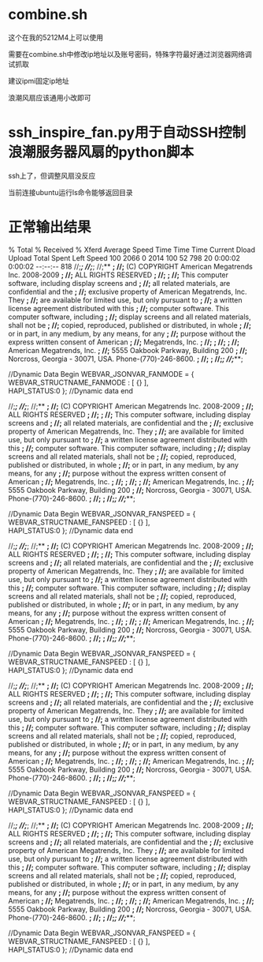 # combine.sh

这个在我的5212M4上可以使用

需要在combine.sh中修改ip地址以及账号密码，特殊字符最好通过浏览器网络调试抓取

建议ipmi固定ip地址

浪潮风扇应该通用小改即可


# ssh_inspire_fan.py用于自动SSH控制浪潮服务器风扇的python脚本

ssh上了，但调整风扇没反应

当前连接ubuntu运行ls命令能够返回目录


# 正常输出结果


  % Total    % Received % Xferd  Average Speed   Time    Time     Time  Current
                                 Dload  Upload   Total   Spent    Left  Speed
100  2066    0  2014  100    52    798     20  0:00:02  0:00:02 --:--:--   818
//;*****************************************************************;
//;*****************************************************************;
//;**                                                             **;
//;**     (C) COPYRIGHT American Megatrends Inc. 2008-2009        **;
//;**                     ALL RIGHTS RESERVED                     **;
//;**                                                             **;
//;**  This computer software, including display screens and      **;
//;**  all related materials, are confidential and the            **;
//;**  exclusive property of American Megatrends, Inc.  They      **;
//;**  are available for limited use, but only pursuant to        **;
//;**  a written license agreement distributed with this          **;
//;**  computer software.  This computer software, including      **;
//;**  display screens and all related materials, shall not be    **;
//;**  copied, reproduced, published or distributed, in whole     **;
//;**  or in part, in any medium, by any means, for any           **;
//;**  purpose without the express written consent of American    **;
//;**  Megatrends, Inc.                                           **;
//;**                                                             **;
//;**                                                             **;
//;**                American Megatrends, Inc.                    **;
//;**           5555 Oakbook Parkway, Building 200                **;
//;**     Norcross,  Georgia - 30071, USA. Phone-(770)-246-8600.  **;
//;**                                                             **;
//;*****************************************************************;
//;*****************************************************************;

//Dynamic Data Begin
 WEBVAR_JSONVAR_FANMODE = 
 { 
 WEBVAR_STRUCTNAME_FANMODE : 
 [ 
 {} ],  
 HAPI_STATUS:0 }; 
//Dynamic data end


//;*****************************************************************;
//;*****************************************************************;
//;**                                                             **;
//;**     (C) COPYRIGHT American Megatrends Inc. 2008-2009        **;
//;**                     ALL RIGHTS RESERVED                     **;
//;**                                                             **;
//;**  This computer software, including display screens and      **;
//;**  all related materials, are confidential and the            **;
//;**  exclusive property of American Megatrends, Inc.  They      **;
//;**  are available for limited use, but only pursuant to        **;
//;**  a written license agreement distributed with this          **;
//;**  computer software.  This computer software, including      **;
//;**  display screens and all related materials, shall not be    **;
//;**  copied, reproduced, published or distributed, in whole     **;
//;**  or in part, in any medium, by any means, for any           **;
//;**  purpose without the express written consent of American    **;
//;**  Megatrends, Inc.                                           **;
//;**                                                             **;
//;**                                                             **;
//;**                American Megatrends, Inc.                    **;
//;**           5555 Oakbook Parkway, Building 200                **;
//;**     Norcross,  Georgia - 30071, USA. Phone-(770)-246-8600.  **;
//;**                                                             **;
//;*****************************************************************;
//;*****************************************************************;

//Dynamic Data Begin
 WEBVAR_JSONVAR_FANSPEED = 
 { 
 WEBVAR_STRUCTNAME_FANSPEED : 
 [ 
 {} ],  
 HAPI_STATUS:0 }; 
//Dynamic data end


//;*****************************************************************;
//;*****************************************************************;
//;**                                                             **;
//;**     (C) COPYRIGHT American Megatrends Inc. 2008-2009        **;
//;**                     ALL RIGHTS RESERVED                     **;
//;**                                                             **;
//;**  This computer software, including display screens and      **;
//;**  all related materials, are confidential and the            **;
//;**  exclusive property of American Megatrends, Inc.  They      **;
//;**  are available for limited use, but only pursuant to        **;
//;**  a written license agreement distributed with this          **;
//;**  computer software.  This computer software, including      **;
//;**  display screens and all related materials, shall not be    **;
//;**  copied, reproduced, published or distributed, in whole     **;
//;**  or in part, in any medium, by any means, for any           **;
//;**  purpose without the express written consent of American    **;
//;**  Megatrends, Inc.                                           **;
//;**                                                             **;
//;**                                                             **;
//;**                American Megatrends, Inc.                    **;
//;**           5555 Oakbook Parkway, Building 200                **;
//;**     Norcross,  Georgia - 30071, USA. Phone-(770)-246-8600.  **;
//;**                                                             **;
//;*****************************************************************;
//;*****************************************************************;

//Dynamic Data Begin
 WEBVAR_JSONVAR_FANSPEED = 
 { 
 WEBVAR_STRUCTNAME_FANSPEED : 
 [ 
 {} ],  
 HAPI_STATUS:0 }; 
//Dynamic data end


//;*****************************************************************;
//;*****************************************************************;
//;**                                                             **;
//;**     (C) COPYRIGHT American Megatrends Inc. 2008-2009        **;
//;**                     ALL RIGHTS RESERVED                     **;
//;**                                                             **;
//;**  This computer software, including display screens and      **;
//;**  all related materials, are confidential and the            **;
//;**  exclusive property of American Megatrends, Inc.  They      **;
//;**  are available for limited use, but only pursuant to        **;
//;**  a written license agreement distributed with this          **;
//;**  computer software.  This computer software, including      **;
//;**  display screens and all related materials, shall not be    **;
//;**  copied, reproduced, published or distributed, in whole     **;
//;**  or in part, in any medium, by any means, for any           **;
//;**  purpose without the express written consent of American    **;
//;**  Megatrends, Inc.                                           **;
//;**                                                             **;
//;**                                                             **;
//;**                American Megatrends, Inc.                    **;
//;**           5555 Oakbook Parkway, Building 200                **;
//;**     Norcross,  Georgia - 30071, USA. Phone-(770)-246-8600.  **;
//;**                                                             **;
//;*****************************************************************;
//;*****************************************************************;

//Dynamic Data Begin
 WEBVAR_JSONVAR_FANSPEED = 
 { 
 WEBVAR_STRUCTNAME_FANSPEED : 
 [ 
 {} ],  
 HAPI_STATUS:0 }; 
//Dynamic data end


//;*****************************************************************;
//;*****************************************************************;
//;**                                                             **;
//;**     (C) COPYRIGHT American Megatrends Inc. 2008-2009        **;
//;**                     ALL RIGHTS RESERVED                     **;
//;**                                                             **;
//;**  This computer software, including display screens and      **;
//;**  all related materials, are confidential and the            **;
//;**  exclusive property of American Megatrends, Inc.  They      **;
//;**  are available for limited use, but only pursuant to        **;
//;**  a written license agreement distributed with this          **;
//;**  computer software.  This computer software, including      **;
//;**  display screens and all related materials, shall not be    **;
//;**  copied, reproduced, published or distributed, in whole     **;
//;**  or in part, in any medium, by any means, for any           **;
//;**  purpose without the express written consent of American    **;
//;**  Megatrends, Inc.                                           **;
//;**                                                             **;
//;**                                                             **;
//;**                American Megatrends, Inc.                    **;
//;**           5555 Oakbook Parkway, Building 200                **;
//;**     Norcross,  Georgia - 30071, USA. Phone-(770)-246-8600.  **;
//;**                                                             **;
//;*****************************************************************;
//;*****************************************************************;

//Dynamic Data Begin
 WEBVAR_JSONVAR_FANSPEED = 
 { 
 WEBVAR_STRUCTNAME_FANSPEED : 
 [ 
 {} ],  
 HAPI_STATUS:0 }; 
//Dynamic data end